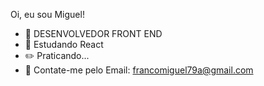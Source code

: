 Oi, eu sou Miguel!



- 🔭  DESENVOLVEDOR FRONT END
- 🌱  Estudando React
- ✏️  Praticando...
- 👯  Contate-me pelo Email: francomiguel79a@gmail.com


